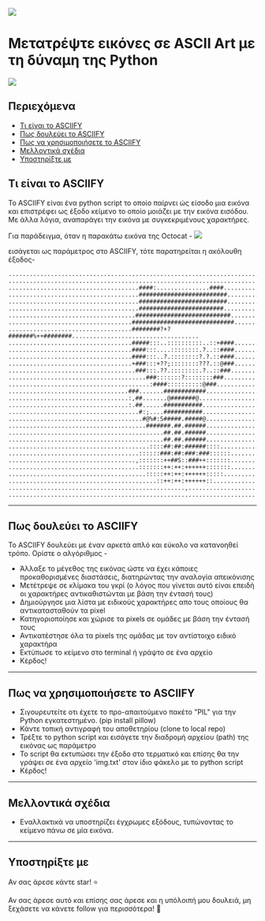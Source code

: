 ![](https://github.com/RameshAditya/asciify/blob/master/github-resources/logo.JPG)
# Μετατρέψτε εικόνες σε ASCII Art με τη δύναμη της Python


![](https://github.com/RameshAditya/asciify/blob/master/github-resources/sample.gif)

## Περιεχόμενα
- [Τι είναι το ASCIIFY](#Τι-είναι-το-asciify)
- [Πως δουλεύει το ASCIIFY](#Πως-δουλεύει-το-asciify)
- [Πως να χρησιμοποιήσετε το ASCIIFY](#Πως-να-χρησιμοποιήσετε-το-asciify)
- [Μελλοντικά σχέδια](#Μελλοντικά-σχέδια)
- [Υποστηρίξτε με](#Υποστηρίξτε-με)

## Τι είναι το ASCIIFY
Το ASCIIFY είναι ένα python script το οποίο παίρνει ώς είσοδο μια εικόνα και επιστρέφει ως έξοδο κείμενο το οποίο μοιάζει
με την εικόνα εισόδου. Με άλλα λόγια, αναπαράγει την εικόνα με συγκεκριμένους χαρακτήρες.

Για παράδειγμα, όταν η παρακάτω εικόνα της Octocat -
![](https://github.com/RameshAditya/asciify/blob/master/octocat.png)

εισάγεται ως παράμετρος στο ASCIIFY, τότε παρατηρείται η ακόλουθη έξοδος-

```
....................................................................................................
....................................................................................................
.....................................####:...............####.......................................
.....................................#########################......................................
.....................................#########################......................................
.....................................########################.......................................
....................................###########################.....................................
...................................#############################....................................
...................................########?+?#######%++########....................................
...................................#####:::..::::::::::..::+####....................................
...................................####:::....::::::::.?..::####....................................
...................................####:::..?.::::::::?.?.::####....................................
...................................+###:::+??;::::::::???.::@###....................................
....................................###:::.??.::::::::.?..::###.....................................
.......................................###:::::::?::::::::###.......................................
........................................:####::::::::::@###.........................................
..................................###.......############............................................
..................................:,##.......@#######@..............................................
..................................:.##......###########.............................................
.....................................#:;....###########.............................................
......................................#@%#:S#####.#####@............................................
.......................................#######.##.######............................................
............................................##.##.######............................................
............................................##.##.######............................................
........................................::::##:##:######::::........................................
.....................................::::::###:##:###:###::::::.....................................
....................................,:::::::++##S::###++:::::::.....................................
.....................................:::::::++:++:++++++:::::::.....................................
.......................................:::::++:++:++++++:::::.......................................
..........................................::++:++:++++++::..........................................
..................................................,.................................................
....................................................................................................
```
-------------------------------------------------------------------------------------------------------
## Πως δουλεύει το ASCIIFY 
Το ASCIIFY δουλεύει με έναν αρκετά απλό και εύκολο να κατανοηθεί τρόπο.
Ορίστε ο αλγόριθμος -
- Άλλαξε το μέγεθος της εικόνας ώστε να έχει κάποιες προκαθορισμένες διαστάσεις, διατηρώντας την αναλογία απεικόνισης
- Μετέτρεψε σε κλίμακα του γκρί (ο λόγος που γίνεται αυτό είναι επειδή οι χαρακτήρες αντικαθιστώνται με βάση την έντασή τους)
- Δημιούργησε μια λίστα με ειδικούς χαρακτήρες απο τους οποίους θα αντικατασταθούν τα pixel
- Κατηγοριοποίησε και χώρισε τα pixels σε ομάδες με βάση την έντασή τους
- Αντικατέστησε όλα τα pixels της ομάδας με τον αντίστοιχο ειδικό χαρακτήρα
- Εκτύπωσε το κείμενο στο terminal ή γράψτο σε ένα αρχείο
- Κέρδος!

-------------------------------------------------------------------------------------------------------
## Πως να χρησιμοποιήσετε το ASCIIFY 
- Σιγουρευτείτε οτι έχετε το προ-απαιτούμενο πακέτο "PIL" για την Python εγκατεστημένο. (pip install pillow)
- Κάντε τοπική αντιγραφή του αποθετηρίου (clone to local repo)
- Τρέξτε το python script και εισάγετε την διαδρομή αρχείου (path) της εικόνας ως παράμετρο
- Το script θα εκτυπώσει την έξοδο στο τερματικό και επίσης θα την γράψει σε ένα αρχείο 'img.txt' στον ίδιο φάκελο με το python script
- Κέρδος!

-------------------------------------------------------------------------------------------------------
## Μελλοντικά σχέδια 
- Εναλλακτικά να υποστηρίζει έγχρωμες εξόδους, τυπώνοντας το κείμενο πάνω σε μία εικόνα.

-------------------------------------------------------------------------------------------------------
## Υποστηρίξτε με 
Αν σας άρεσε κάντε star! :star:

Αν σας άρεσε αυτό και επίσης σας άρεσε και η υπόλοιπή μου δουλειά, μη ξεχάσετε να κάνετε follow για περισσότερα! :slightly_smiling_face:
